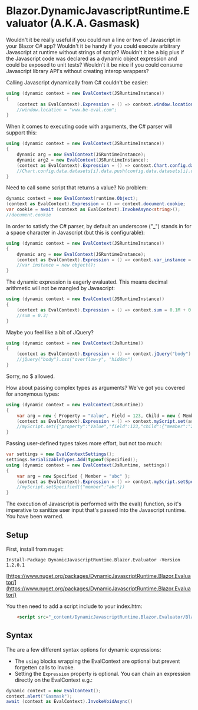 # Blazor.DynamicJavascriptRuntime.Evaluator (A.K.A. Gasmask)

Wouldn't it be really useful if you could run a line or two of Javascript in your Blazor C# app?
Wouldn't it be handy if you could execute arbitrary Javascript at runtime without strings of script?
Wouldn't it be a big plus if the Javascript code was declared as a dynamic object expression and could be exposed to unit tests?
Wouldn't it be nice if you could consume Javascript library API's without creating interop wrappers?

Calling Javascript dynamically from C# couldn't be easier:

```csharp
using (dynamic context = new EvalContext(JSRuntimeInstance))
{
	(context as EvalContext).Expression = () => context.window.location = "www.be-eval.com";
	//window.location = "www.be-eval.com";
}
```

When it comes to executing code with arguments, the C# parser will support this:

```csharp
using (dynamic context = new EvalContext(JSRuntimeInstance))
{
	dynamic arg = new EvalContext(JSRuntimeInstance);
	dynamic arg2 = new EvalContext(JSRuntimeInstance);
	(context as EvalContext).Expression = () => context.Chart.config.data.datasets[arg.i].data.push(arg2.config.data.datasets[arg.i].data);
	//Chart.config.data.datasets[i].data.push(config.data.datasets[i].data);
}
```

Need to call some script that returns a value? No problem:

```csharp
dynamic context = new EvalContext(runtime.Object);
(context as EvalContext).Expression = () => context.document.cookie;           
var cookie = await (context as EvalContext).InvokeAsync<string>();
//document.cookie
```

In order to satisfy the C# parser, by default an underscore ("_") stands in for a space character in Javascript (but this is configurable):

```csharp
using (dynamic context = new EvalContext(JSRuntimeInstance))
{
	dynamic arg = new EvalContext(JSRuntimeInstance);
	(context as EvalContext).Expression = () => context.var_instance = arg.new_object();
	//var instance = new object();
}
```

The dynamic expression is eagerly evaluated. This means decimal arithmetic will not be mangled by Javascript:

```csharp
using (dynamic context = new EvalContext(JSRuntimeInstance))
{
	(context as EvalContext).Expression = () => context.sum = 0.1M + 0.2M * 0.5M / 0.5M;
	//sum = 0.3;
}
```

Maybe you feel like a bit of JQuery?

```csharp
using (dynamic context = new EvalContext(JsRuntime))
{
    (context as EvalContext).Expression = () => context.jQuery("body").css("overflow-y", "hidden");
	//jQuery("body").css("overflow-y", "hidden")
}
```
Sorry, no $ allowed.

How about passing complex types as arguments? We've got you covered for anonymous types:

```csharp
using (dynamic context = new EvalContext(JsRuntime))
{
    var arg = new { Property = "Value", Field = 123, Child = new { Member = new DateTime(2001, 1, 1) } };
    (context as EvalContext).Expression = () => context.myScript.set(arg);
	//myScript.set({"property":"Value","field":123,"child":{"member":"2001-01-01T00:00:00"}})
}
```

Passing user-defined types takes more effort, but not too much:

```csharp
var settings = new EvalContextSettings();
settings.SerializableTypes.Add(typeof(Specified));
using (dynamic context = new EvalContext(JsRuntime, settings))
{
    var arg = new Specified { Member = "abc" };
    (context as EvalContext).Expression = () => context.myScript.setSpecified(arg);
	//myScript.setSpecified({"member":"abc"})
}
```

The execution of Javascript is performed with the eval() function, so it's imperative to sanitize user input that's passed into the Javascript runtime. You have been warned.

## Setup

First, install from nuget:

```
Install-Package DynamicJavascriptRuntime.Blazor.Evaluator -Version 1.2.0.1
```

[https://www.nuget.org/packages/DynamicJavascriptRuntime.Blazor.Evaluator/](https://www.nuget.org/packages/DynamicJavascriptRuntime.Blazor.Evaluator/)

You then need to add a script include to your index.htm:

```html
    <script src="_content/DynamicJavascriptRuntime.Blazor.Evaluator/BlazorDynamicJavascriptRuntime.js"></script>
```

## Syntax

The are a few different syntax options for dynamic expressions:

- The ```using``` blocks wrapping the EvalContext are optional but prevent forgetten calls to Invoke.
- Setting the ```Expression``` property is optional. You can chain an expression directly on the EvalContext e.g.:
```csharp
dynamic context = new EvalContext();
context.alert("Gasmask");
await (context as EvalContext).InvokeVoidAsync()
```
